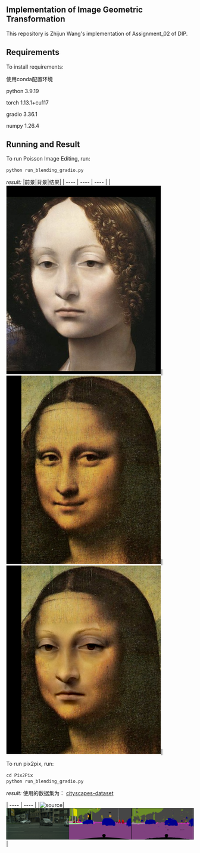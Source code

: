 
## Implementation of Image Geometric Transformation

This repository is Zhijun Wang's implementation of Assignment_02 of DIP. 

## Requirements

To install requirements:

使用conda配置环境

python 3.9.19

torch 1.13.1+cu117

gradio 3.36.1

numpy 1.26.4


## Running and Result

To run Poisson Image Editing, run:

```
python run_blending_gradio.py
```

*result:*
|前景|背景|结果|
| ---- | ---- | ---- |
|![source](src/source.png)|![target](src/target.png)|![output](src/output.png)|


To run pix2pix, run:


```
cd Pix2Pix
python run_blending_gradio.py
```
*result:*
使用的数据集为：
[cityscapes-dataset](https://www.cityscapes-dataset.com/)

| ---- | ---- |
|![source](src/1.png)|![target](src/2.png)|




